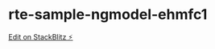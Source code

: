 # rte-sample-ngmodel-ehmfc1

[Edit on StackBlitz ⚡️](https://stackblitz.com/edit/rte-sample-ngmodel-ehmfc1)